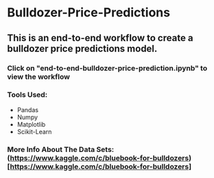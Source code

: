 # Bulldozer-Price-Predictions

## This is an end-to-end workflow to create a bulldozer price predictions model.

### Click on "end-to-end-bulldozer-price-prediction.ipynb" to view the workflow

### Tools Used:
- Pandas
- Numpy
- Matplotlib
- Scikit-Learn

### More Info About The Data Sets: (https://www.kaggle.com/c/bluebook-for-bulldozers)[https://www.kaggle.com/c/bluebook-for-bulldozers]

